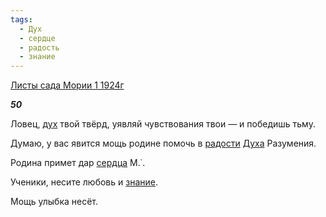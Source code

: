 ```yaml
---
tags:
  - Дух
  - сердце
  - радость
  - знание
---
```

[Листы сада Мории 1 1924г](https://127.0.0.1:4002/agni/1924)

___50___

Ловец, [дух](../../../tags/#Дух) твой твёрд, уявляй чувствования твои — и победишь тьму.   

Думаю, у вас явится мощь родине помочь в [радости](../../../tags/#радость) [Духа](../../../tags/#Дух) Разумения.   

Родина примет дар [сердца](../../../tags/#сердце) М.˙.   

Ученики, несите любовь и [знание](../../../tags/#знание).   

Мощь улыбка несёт.   

